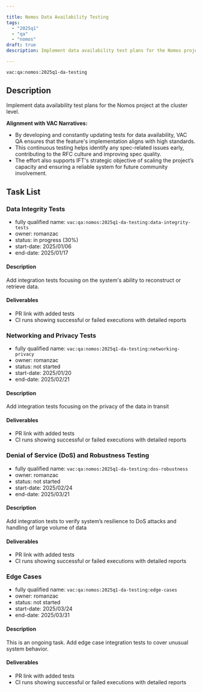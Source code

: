 ```yaml
---

title: Nomos Data Availability Testing  
tags:
  - "2025q1"
  - "qa"
  - "nomos"  
draft: true  
description: Implement data availability test plans for the Nomos project at the cluster level. 

---
```


`vac:qa:nomos:2025q1-da-testing`

## Description
Implement data availability test plans for the Nomos project at the cluster level. 

**Alignment with VAC Narratives:**
- By developing and constantly updating tests for data availability,
  VAC QA ensures that the feature's implementation aligns with high standards.
- This continuous testing helps identify any spec-related issues early,
  contributing to the RFC culture and improving spec quality.
- The effort also supports IFT's strategic objective of scaling the project’s capacity
  and ensuring a reliable system for future community involvement.

## Task List

### Data Integrity Tests

* fully qualified name: `vac:qa:nomos:2025q1-da-testing:data-integrity-tests`
* owner: romanzac
* status: in progress (30%)
* start-date: 2025/01/06
* end-date: 2025/01/17

#### Description
Add integration tests focusing on the system's ability
to reconstruct or retrieve data.

#### Deliverables
* PR link with added tests
* CI runs showing successful or failed executions with detailed reports


### Networking and Privacy Tests

* fully qualified name: `vac:qa:nomos:2025q1-da-testing:networking-privacy`
* owner: romanzac
* status: not started
* start-date: 2025/01/20 
* end-date: 2025/02/21

#### Description
Add integration tests focusing on the privacy of the data in transit

#### Deliverables
* PR link with added tests
* CI runs showing successful or failed executions with detailed reports


### Denial of Service (DoS) and Robustness Testing

* fully qualified name: `vac:qa:nomos:2025q1-da-testing:dos-robustness`
* owner: romanzac
* status: not started
* start-date: 2025/02/24
* end-date: 2025/03/21

#### Description
Add integration tests to verify system’s resilience to DoS attacks and handling of large volume of data 

#### Deliverables
* PR link with added tests
* CI runs showing successful or failed executions with detailed reports


### Edge Cases

* fully qualified name: `vac:qa:nomos:2025q1-da-testing:edge-cases`
* owner: romanzac
* status: not started
* start-date: 2025/03/24
* end-date: 2025/03/31

#### Description
This is an ongoing task.
Add edge case integration tests to cover unusual system behavior.

#### Deliverables
* PR link with added tests
* CI runs showing successful or failed executions with detailed reports

